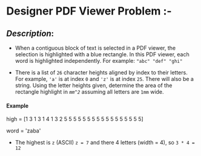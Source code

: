 # Designer PDF Viewer Problem :-

## *Description*: 
* When a contiguous block of text is selected in a PDF viewer, the selection is highlighted with a blue rectangle. In this PDF viewer, each word is highlighted independently. For example:
`"abc" "def" "ghi"`

* There is a list of `26` character heights aligned by index to their letters. For example, `'a'` is at index `0` and `'z'` is at index `25`. There will also be a string. Using the letter heights given, determine the area of the rectangle highlight in *`mm^2`* assuming all letters are `1mm` wide.
#### Example
high = [1 3 1 3 1 4 1 3 2 5 5 5 5 5 5 5 5 5 5 5 5 5 5 5 5 5]

word = 'zaba'
- The highest is `z` (ASCII) `z = 7` and there 4 letters (width = 4), so `3 * 4 = 12` 
